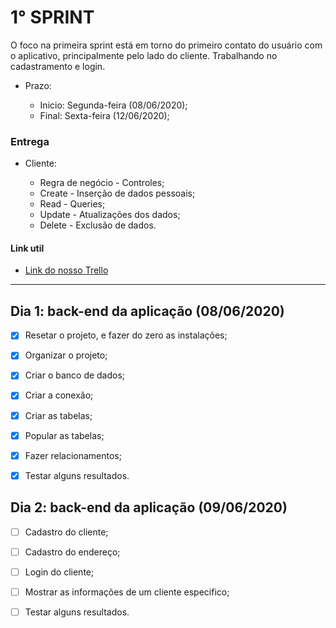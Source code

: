 # 1° SPRINT

O foco na primeira sprint está em torno do primeiro contato do usuário com o
aplicativo, principalmente pelo lado do cliente. Trabalhando no cadastramento e
login.

- Prazo: 

    - Inicio: Segunda-feira (08/06/2020); 
    - Final: Sexta-feira (12/06/2020);

### Entrega

- Cliente:

    - Regra de negócio - Controles;
    - Create - Inserção de dados pessoais;
    - Read - Queries;
    - Update - Atualizações dos dados;
    - Delete - Exclusão de dados.


#### Link util

- [Link do nosso Trello](https://trello.com/b/Y9fmF1ye/find)

---

## Dia 1: back-end da aplicação (08/06/2020)


- [x] Resetar o projeto, e fazer do zero as instalações;
- [x] Organizar o projeto;
- [x] Criar o banco de dados;
- [x] Criar a conexão;
- [x] Criar as tabelas;
- [x] Popular as tabelas;
- [x] Fazer relacionamentos;
- [x] Testar alguns resultados.


## Dia 2: back-end da aplicação (09/06/2020)

- [ ] Cadastro do cliente;
- [ ] Cadastro do endereço;
- [ ] Login do cliente;
- [ ] Mostrar as informações de um cliente especifico;
- [ ] Testar alguns resultados.



